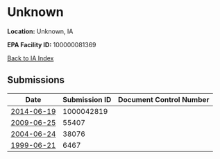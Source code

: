 # Unknown

**Location:** Unknown, IA

**EPA Facility ID:** 100000081369

[Back to IA Index](../../index.md)

## Submissions

| Date | Submission ID | Document Control Number |
|------|--------------|-------------------------|
| [2014-06-19](submissions/1000042819.md) | 1000042819 |  |
| [2009-06-25](submissions/55407.md) | 55407 |  |
| [2004-06-24](submissions/38076.md) | 38076 |  |
| [1999-06-21](submissions/6467.md) | 6467 |  |
